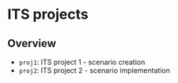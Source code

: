 # ITS projects

## Overview

- `proj1`: ITS project 1 - scenario creation
- `proj2`: ITS project 2 - scenario implementation
